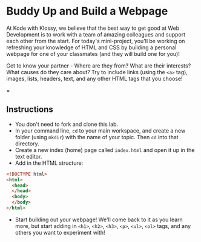 # Buddy Up and Build a Webpage

At Kode with Klossy, we believe that the best way to get good at Web Development is to work with a team of amazing colleagues and support each other from the start. For today's mini-project, you'll be working on refreshing your knowledge of HTML and CSS by building a personal webpage for one of your classmates (and they will build one for you)!

Get to know your partner - Where are they from? What are their interests? What causes do they care about? Try to include links (using the `<a>` tag), images, lists, headers, text, and any other HTML tags that you choose!

=

## Instructions

+ You don't need to fork and clone this lab.
+ In your command line, `cd` to your main workspace, and create a new folder (using `mkdir`) with the name of your topic. Then `cd` into that directory.
+ Create a new index (home) page called `index.html` and open it up in the text editor.
+ Add in the HTML structure:

```HTML
<!DOCTYPE html>
<html>
  <head>
  </head>
  <body>
  </body>
</html>
```

+ Start building out your webpage! We'll come back to it as you learn more, but start adding in `<h1>`, `<h2>`, `<h3>`, `<p>`, `<ul>`, `<ol>` tags, and any others you want to experiment with!

